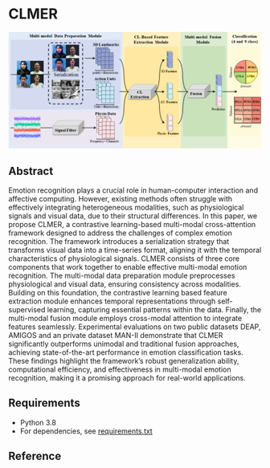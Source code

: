 # CLMER
![Preview](./architecture.png)

## Abstract

Emotion recognition plays a crucial role in human-computer interaction and affective computing. However, existing methods often struggle with effectively integrating heterogeneous modalities, such as physiological signals and visual data, due to their structural differences. In this paper, we propose CLMER, a contrastive learning-based multi-modal cross-attention framework designed to address the challenges of complex emotion recognition. The framework introduces a serialization strategy that transforms visual data into a time-series format, aligning it with the temporal characteristics of physiological signals. CLMER consists of three core components that work together to enable effective multi-modal emotion recognition. The multi-modal data preparation module preprocesses physiological and visual data, ensuring consistency across modalities. Building on this foundation, the contrastive learning based feature extraction module enhances temporal representations through self-supervised learning, capturing essential patterns within the data. Finally, the multi-modal fusion module employs cross-modal attention to integrate features seamlessly. Experimental evaluations on two public datasets DEAP, AMIGOS and an private dataset MAN-II demonstrate that CLMER significantly outperforms unimodal and traditional fusion approaches, achieving state-of-the-art performance in emotion classification tasks. These findings highlight the framework’s robust generalization ability, computational efficiency, and effectiveness in multi-modal emotion recognition, making it a promising approach for real-world applications.

## Requirements

- Python 3.8
- For dependencies, see [requirements.txt](./requirements.txt)


## Reference

<!-- ```
@article{wang2025milmer,
  title={Milmer: a Framework for Multiple Instance Learning based Multimodal Emotion Recognition},
  author={Wang, Zaitian and He, Jian and Liang, Yu and Hu, Xiyuan and Peng, Tianhao and Wang, Kaixin and Wang, Jiakai and Zhang, Chenlong and Zhang, Weili and Niu, Shuang and others},
  journal={arXiv preprint arXiv:2502.00547},
  year={2025}
}
``` -->
